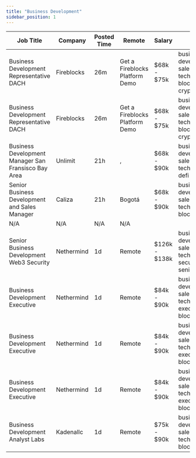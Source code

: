 ```yaml
---
title: "Business Development"
sidebar_position: 1
---
```


| Job Title | Company | Posted Time | Remote | Salary | Tags | Apply Link |
|-----------|---------|-------------|--------|--------|------|------------|
| Business Development Representative DACH | Fireblocks | 26m | Get a Fireblocks Platform Demo | $68k - $75k | business development, sales, non tech, blockchain, crypto | [Apply](https://web3.career/business-development-representative-dach-fireblocks/97092) |
| Business Development Representative DACH | Fireblocks | 26m | Get a Fireblocks Platform Demo | $68k - $75k | business development, sales, non tech, blockchain, crypto | [Apply](https://web3.career/business-development-representative-dach-fireblocks/97091) |
| Business Development Manager San Fransisco Bay Area | Unlimit | 21h | , | $68k - $90k | business development, sales, non tech, crypto, defi | [Apply](https://web3.career/business-development-manager-san-fransisco-bay-area-unlimit/96996) |
| Senior Business Development and Sales Manager | Caliza | 21h | Bogotá | $68k - $90k | business development, sales, non tech, senior, blockchain | [Apply](https://web3.career/senior-business-development-and-sales-manager-caliza-financial-technologies/96994) |
| N/A | N/A | N/A | N/A |  |  | [Apply](https://web3.career/metana) |
| Senior Business Development Web3 Security | Nethermind | 1d | Remote | $126k - $138k | business development, sales, non tech, security, senior | [Apply](https://web3.career/senior-business-development-web3-security-nethermind/95798) |
| Business Development Executive | Nethermind | 1d | Remote | $84k - $90k | business development, sales, non tech, executive, blockchain | [Apply](https://web3.career/business-development-executive-nethermind/95797) |
| Business Development Executive | Nethermind | 1d | Remote | $84k - $90k | business development, sales, non tech, executive, blockchain | [Apply](https://web3.career/business-development-executive-nethermind/95796) |
| Business Development Executive | Nethermind | 1d | Remote | $84k - $90k | business development, sales, non tech, executive, blockchain | [Apply](https://web3.career/business-development-executive-nethermind/95795) |
| Business Development Analyst Labs | Kadenallc | 1d | Remote | $75k - $90k | business development, sales, non tech, analyst, blockchain | [Apply](https://web3.career/business-development-analyst-labs-kadenallc/96894) |
